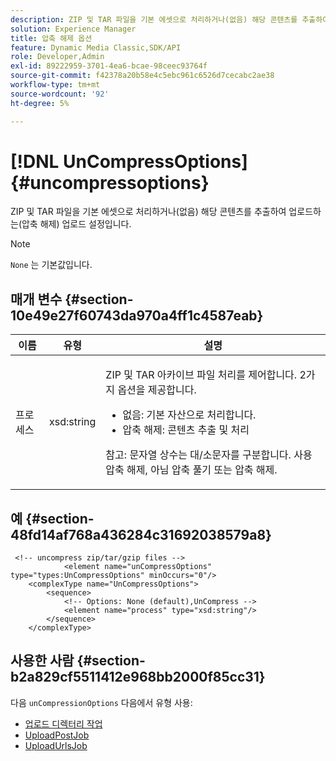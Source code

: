 ```yaml
---
description: ZIP 및 TAR 파일을 기본 에셋으로 처리하거나(없음) 해당 콘텐츠를 추출하여 업로드하는(압축 해제) 업로드 설정입니다.
solution: Experience Manager
title: 압축 해제 옵션
feature: Dynamic Media Classic,SDK/API
role: Developer,Admin
exl-id: 89222959-3701-4ea6-bcae-98ceec93764f
source-git-commit: f42378a20b58e4c5ebc961c6526d7cecabc2ae38
workflow-type: tm+mt
source-wordcount: '92'
ht-degree: 5%

---
```


# [!DNL UnCompressOptions]{#uncompressoptions}

ZIP 및 TAR 파일을 기본 에셋으로 처리하거나(없음) 해당 콘텐츠를 추출하여 업로드하는(압축 해제) 업로드 설정입니다.

>[!NOTE]
>
>`None` 는 기본값입니다.

## 매개 변수 {#section-10e49e27f60743da970a4ff1c4587eab}

<table id="table_89C2F7CDB24848459E47F1F7F58D91BA"> 
 <thead> 
  <tr> 
   <th colname="col1" class="entry"> 이름 </th> 
   <th colname="col2" class="entry"> 유형 </th> 
   <th colname="col3" class="entry"> 설명 </th> 
  </tr> 
 </thead>
 <tbody> 
  <tr> 
   <td colname="col1"> <span class="codeph"> <span class="varname"> 프로세스</span> </span> </td> 
   <td colname="col2"> <span class="codeph"> xsd:string</span> </td> 
   <td colname="col3"> <p>ZIP 및 TAR 아카이브 파일 처리를 제어합니다. 2가지 옵션을 제공합니다. 
     <ul id="ul_F34E2F3B9B74450CA7E76BD9FD7137C2">
      <li id="li_E982468ED814446593B0C0A3F3D729FB"><span class="codeph"> 없음:</span> 기본 자산으로 처리합니다. </li>
      <li id="li_4A45DA99592B4EF7A1FE0A946A835104"><span class="codeph"> 압축 해제:</span> 콘텐츠 추출 및 처리 </li>
     </ul><p>참고: 문자열 상수는 대/소문자를 구분합니다. 사용 <span class="codeph"> 압축 해제</span>, 아님 <span class="codeph"> 압축 풀기</span> 또는 <span class="codeph"> 압축 해제</span>. </p></p> </td> 
  </tr> 
 </tbody> 
</table>

## 예 {#section-48fd14af768a436284c31692038579a8}

```
 <!-- uncompress zip/tar/gzip files -->
            <element name="unCompressOptions" type="types:UnCompressOptions" minOccurs="0"/>
    <complexType name="UnCompressOptions">
        <sequence>
            <!-- Options: None (default),UnCompress -->
            <element name="process" type="xsd:string"/>
        </sequence>
    </complexType>
```

## 사용한 사람 {#section-b2a829cf5511412e968bb2000f85cc31}

다음 `unCompressionOptions` 다음에서 유형 사용:

* [업로드 디렉터리 작업](../../types/c-data-types/r-upload-directory-job.md#reference-e707ebf53b074c49ad983d1886e0bbb6)
* [UploadPostJob](../../types/c-data-types/r-upload-post-job.md#reference-bca2339b593f4637a687c33937215ef4)
* [UploadUrlsJob](../../types/c-data-types/r-upload-urls-job.md#reference-8e9bc895268c4321b233dbeadc990398)
